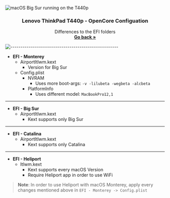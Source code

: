 ![macOS Big Sur running on the T440p](https://dl.exploitox.de/t440p-oc/Hackintosh_T440p_V3.png)

<h3 align="center">Lenovo ThinkPad T440p - OpenCore Configuation</h3>
<p align="center">
    Differences to the EFI folders
    <br />
    <a href="https://github.com/valnoxy/t440p-oc/"><strong>Go back »</strong></a>
    <br />
  </p>
</p>

![-----------------------------------------------------](https://dl.exploitox.de/t440p-oc/rainbow.png)

- **EFI - Monterey**
    + AirportItlwm.kext
        - Version for Big Sur
    + Config.plist
        + NVRAM
          - Uses more boot-args: ```-v -lilubeta -wegbeta -alcbeta```
        + PlatformInfo
          - Uses different model: ```MacBookPro12,1```
---
- **EFI - Big Sur**
    + AirportItlwm.kext
        - Kext supports only Big Sur

---
- **EFI - Catalina**
    + AirportItlwm.kext
        - Kext supports only Catalina

---
- **EFI - Heliport**
    + Itlwm.kext
        - Kext supports every macOS Version
        - Require Heliport app in order to use WiFi

> **Note**: In order to use Heliport with macOS Monterey, apply every changes mentioned above in ```EFI - Monterey -> Config.plist```
